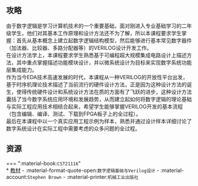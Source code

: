 ## 攻略  
由于数字逻辑是学习计算机技术的一个重要基础，面对刚进入专业基础学习的二年级学生，他们对其基本工作原理和设计方法还不为了解，所以本课程要求学生掌握：首先从基本概念上建立起数字逻辑结构模型，然后能够进行基本常见数字器件（加法器、比较器、多路分配器等）的VERILOG设计开发工作。  
在设计方法学上，本课程要求学生熟悉基于可编程超大规模集成电路设计上描述方法，其中重点掌握描述功能模块设计，并以微系统设计为目标来实现数字系统功能层集成能力。  
作为当今EDA技术高速发展的时代，本课程从一种VERILOG的开放性平台出发，基于时序机理论技术描述了当前流行的硬件设计方法，正是因为这种设计方法的诞生，使得传统硬件设计和系统设计方法在质的方面有了飞跃的进步，这种设计方法囊括了当今数字系统应用环境和发展趋势，从而建立起如何将数字逻辑的理论基础与实际工程应用技术相结合起来，希望学生能够掌握VERILOG开发的基本流程（包含编辑、编译、测试、下载到FPGA板子上的全过程）。  
最后在本课程中以一个真实应用工程示例为样本，熟悉并通过设计样本详细讨论了数字系统设计在实际工程中需要考虑的众多问题的全过程。  

## 资源  
=== ":material-book:`CST21116`"  
    * [教材](https://api.ecylt.top/v1/lanzou_link?url=https://cqu-openlib.lanzout.com/i9JIq28sfjib&type=down) - :material-format-quote-open:`数字逻辑基础与Verilog设计` - :material-account:`Stephen Brown` - :material-printer:`机械工业出版社`  